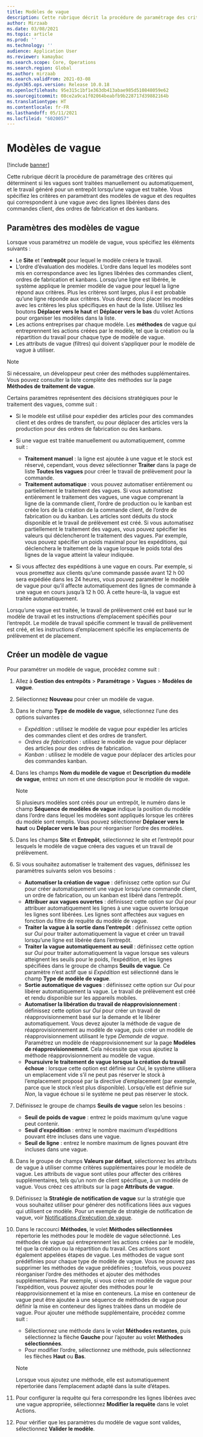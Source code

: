 ```yaml
---
title: Modèles de vague
description: Cette rubrique décrit la procédure de paramétrage des critères qui déterminent si les vagues sont traitées manuellement ou automatiquement, et le travail généré pour un entrepôt lorsqu’une vague est traitée.
author: Mirzaab
ms.date: 03/08/2021
ms.topic: article
ms.prod: ''
ms.technology: ''
audience: Application User
ms.reviewer: kamaybac
ms.search.scope: Core, Operations
ms.search.region: Global
ms.author: mirzaab
ms.search.validFrom: 2021-03-08
ms.dyn365.ops.version: Release 10.0.18
ms.openlocfilehash: 95e315c1bf1e363db413abae985d510848059e62
ms.sourcegitcommit: 08ce2a9ca1f02064beabfb9b228717d39882164b
ms.translationtype: HT
ms.contentlocale: fr-FR
ms.lasthandoff: 05/11/2021
ms.locfileid: "6020057"
---
```

# <a name="wave-templates"></a>Modèles de vague

[!include [banner](../includes/banner.md)]

Cette rubrique décrit la procédure de paramétrage des critères qui déterminent si les vagues sont traitées manuellement ou automatiquement, et le travail généré pour un entrepôt lorsqu’une vague est traitée. Vous spécifiez les critères en paramétrant des modèles de vague et des requêtes qui correspondent à une vague avec des lignes libérées dans des commandes client, des ordres de fabrication et des kanbans.

## <a name="settings-for-wave-templates"></a>Paramètres des modèles de vague

Lorsque vous paramétrez un modèle de vague, vous spécifiez les éléments suivants :

- Le **Site** et l’**entrepôt** pour lequel le modèle créera le travail.
- L’ordre d’évaluation des modèles. L’ordre dans lequel les modèles sont mis en correspondance avec les lignes libérées des commandes client, ordres de fabrication et kanbans. Lorsqu’une ligne est libérée, le système applique le premier modèle de vague pour lequel la ligne répond aux critères. Plus les critères sont larges, plus il est probable qu’une ligne réponde aux critères. Vous devez donc placer les modèles avec les critères les plus spécifiques en haut de la liste. Utilisez les boutons **Déplacer vers le haut** et **Déplacer vers le bas** du volet Actions pour organiser les modèles dans la liste.
- Les actions entreprises par chaque modèle. Les **méthodes** de vague qui entreprennent les actions créées par le modèle, tel que la création ou la répartition du travail pour chaque type de modèle de vague.
- Les attributs de vague (filtres) qui doivent s’appliquer pour le modèle de vague à utiliser.

> [!NOTE]
> Si nécessaire, un développeur peut créer des méthodes supplémentaires. Vous pouvez consulter la liste complète des méthodes sur la page **Méthodes de traitement de vague**.

Certains paramètres représentent des décisions stratégiques pour le traitement des vagues, comme suit :

- Si le modèle est utilisé pour expédier des articles pour des commandes client et des ordres de transfert, ou pour déplacer des articles vers la production pour des ordres de fabrication ou des kanbans.
- Si une vague est traitée manuellement ou automatiquement, comme suit :

  - **Traitement manuel** : la ligne est ajoutée à une vague et le stock est réservé, cependant, vous devez sélectionner **Traiter** dans la page de liste **Toutes les vagues** pour créer le travail de prélèvement pour la commande.
  - **Traitement automatique** : vous pouvez automatiser entièrement ou partiellement le traitement des vagues. Si vous automatisez entièrement le traitement des vagues, une vague comprenant la ligne de la commande client, l’ordre de production ou le kanban est créée lors de la création de la commande client, de l’ordre de fabrication ou du kanban. Les articles sont déduits du stock disponible et le travail de prélèvement est créé. Si vous automatisez partiellement le traitement des vagues, vous pouvez spécifier les valeurs qui déclencheront le traitement des vagues. Par exemple, vous pouvez spécifier un poids maximal pour les expéditions, qui déclenchera le traitement de la vague lorsque le poids total des lignes de la vague atteint la valeur indiquée.

- Si vous affectez des expéditions à une vague en cours. Par exemple, si vous promettez aux clients qu’une commande passée avant 12 h 00 sera expédiée dans les 24 heures, vous pouvez paramétrer le modèle de vague pour qu’il affecte automatiquement des lignes de commande à une vague en cours jusqu’à 12 h 00. À cette heure-là, la vague est traitée automatiquement.

Lorsqu’une vague est traitée, le travail de prélèvement créé est basé sur le modèle de travail et les instructions d’emplacement spécifiés pour l’entrepôt. Le modèle de travail spécifie comment le travail de prélèvement est créé, et les instructions d’emplacement spécifie les emplacements de prélèvement et de placement.

## <a name="create-a-wave-template"></a>Créer un modèle de vague

Pour paramétrer un modèle de vague, procédez comme suit :

1. Allez à **Gestion des entrepôts** \> **Paramétrage** \> **Vagues** \> **Modèles de vague**.
1. Sélectionnez **Nouveau** pour créer un modèle de vague.
1. Dans le champ **Type de modèle de vague**, sélectionnez l’une des options suivantes :

    - *Expédition* : utilisez le modèle de vague pour expédier les articles des commandes client et des ordres de transfert.
    - *Ordres de fabrication* : utilisez le modèle de vague pour déplacer des articles pour des ordres de fabrication.
    - *Kanban* : utilisez le modèle de vague pour déplacer des articles pour des commandes kanban.

1. Dans les champs **Nom du modèle de vague** et **Description du modèle de vague**, entrez un nom et une description pour le modèle de vague.

    > [!NOTE]
    > Si plusieurs modèles sont créés pour un entrepôt, le numéro dans le champ **Séquence de modèles de vague** indique la position du modèle dans l’ordre dans lequel les modèles sont appliqués lorsque les critères du modèle sont remplis. Vous pouvez sélectionner **Déplacer vers le haut** ou **Déplacer vers le bas** pour réorganiser l’ordre des modèles.

1. Dans les champs **Site** et **Entrepôt**, sélectionnez le site et l’entrepôt pour lesquels le modèle de vague créera des vagues et un travail de prélèvement.
1. Si vous souhaitez automatiser le traitement des vagues, définissez les paramètres suivants selon vos besoins :

    - **Automatiser la création de vague** : définissez cette option sur *Oui* pour créer automatiquement une vague lorsqu’une commande client, un ordre de fabrication, ou un kanban est libéré dans l’entrepôt.
    - **Attribuer aux vagues ouvertes** : définissez cette option sur *Oui* pour attribuer automatiquement les lignes à une vague ouverte lorsque les lignes sont libérées. Les lignes sont affectées aux vagues en fonction du filtre de requête du modèle de vague.
    - **Traiter la vague à la sortie dans l’entrepôt** : définissez cette option sur *Oui* pour traiter automatiquement la vague et créer un travail lorsqu’une ligne est libérée dans l’entrepôt.
    - **Traiter la vague automatiquement au seuil** : définissez cette option sur *Oui* pour traiter automatiquement la vague lorsque ses valeurs atteignent les seuils pour le poids, l’expédition, et les lignes spécifiées dans le groupe de champs **Seuils de vague**. Ce paramètre n’est actif que si *Expédition* est sélectionné dans le champ **Type de modèle de vague**.
    - **Sortie automatique de vagues** : définissez cette option sur *Oui* pour libérer automatiquement la vague. Le travail de prélèvement est créé et rendu disponible sur les appareils mobiles.
    - **Automatiser la libération du travail de réapprovisionnement** : définissez cette option sur *Oui* pour créer un travail de réapprovisionnement basé sur la demande et le libérer automatiquement. Vous devez ajouter la méthode de vague de réapprovisionnement au modèle de vague, puis créer un modèle de réapprovisionnement utilisant le type *Demande de vague*. Paramétrez un modèle de réapprovisionnement sur la page **Modèles de réapprovisionnement**. Cela nécessite que vous ajoutiez la méthode réapprovisionnement au modèle de vague.
    - **Poursuivre le traitement de vague lorsque la création du travail échoue** : lorsque cette option est définie sur *Oui*, le système utilisera un emplacement vide s’il ne peut pas réserver le stock à l’emplacement proposé par la directive d’emplacement (par exemple, parce que le stock n’est plus disponible). Lorsqu’elle est définie sur *Non*, la vague échoue si le système ne peut pas réserver le stock.

1. Définissez le groupe de champs **Seuils de vague** selon les besoins :
    - **Seuil de poids de vague** : entrez le poids maximum qu’une vague peut contenir.
    - **Seuil d’expédition** : entrez le nombre maximum d’expéditions pouvant être incluses dans une vague.
    - **Seuil de ligne** : entrez le nombre maximum de lignes pouvant être incluses dans une vague.

1. Dans le groupe de champs **Valeurs par défaut**, sélectionnez les attributs de vague à utiliser comme critères supplémentaires pour le modèle de vague. Les attributs de vague sont utiles pour affecter des critères supplémentaires, tels qu’un nom de client spécifique, à un modèle de vague. Vous créez ces attributs sur la page **Attributs de vague**. 

1. Définissez la **Stratégie de notification de vague** sur la stratégie que vous souhaitez utiliser pour générer des notifications liées aux vagues qui utilisent ce modèle. Pour un exemple de stratégie de notification de vague, voir [Notifications d’exécution de vague](wave-execution-notifications.md).

1. Dans le raccourci **Méthodes**, le volet **Méthodes sélectionnées** répertorie les méthodes pour le modèle de vague sélectionné. Les méthodes de vague qui entreprennent les actions créées par le modèle, tel que la création ou la répartition du travail. Ces actions sont également appelées étapes de vague. Les méthodes de vague sont prédéfinies pour chaque type de modèle de vague. Vous ne pouvez pas supprimer les méthodes de vague prédéfinies ; toutefois, vous pouvez réorganiser l’ordre des méthodes et ajouter des méthodes supplémentaires. Par exemple, si vous créez un modèle de vague pour l’expédition, vous pouvez ajouter des méthodes pour le réapprovisionnement et la mise en conteneurs. La mise en conteneur de vague peut être ajoutée à une séquence de méthodes de vague pour définir la mise en conteneur des lignes traitées dans un modèle de vague. Pour ajouter une méthode supplémentaire, procédez comme suit :

    - Sélectionnez une méthode dans le volet **Méthodes restantes**, puis sélectionnez la flèche **Gauche** pour l’ajouter au volet **Méthodes sélectionnées**.
    - Pour modifier l’ordre, sélectionnez une méthode, puis sélectionnez les flèches **Haut** ou **Bas**.

    > [!NOTE]
    > Lorsque vous ajoutez une méthode, elle est automatiquement répertoriée dans l’emplacement adapté dans la suite d’étapes.

1. Pour configurer la requête qui fera correspondre les lignes libérées avec une vague appropriée, sélectionnez **Modifier la requête** dans le volet Actions.
1. Pour vérifier que les paramètres du modèle de vague sont valides, sélectionnez **Valider le modèle**.
